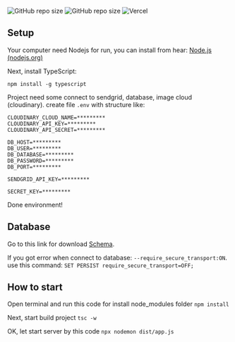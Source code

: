 ![GitHub repo size](https://img.shields.io/github/repo-size/FPT-NMTung/Shopping-Project) ![GitHub repo size](https://img.shields.io/tokei/lines/github/FPT-NMTung/Shopping-Project) ![Vercel](https://img.shields.io/github/deployments/FPT-NMTung/Shopping-Project/production?label=vercel&logo=vercel&logoColor=vercel)

## Setup

Your computer need Nodejs for run, you can install from hear: [Node.js (nodejs.org)](https://nodejs.org/en/)

Next, install TypeScript:

```
npm install -g typescript
```

Project need some connect to sendgrid, database, image cloud (cloudinary). create file `.env` with structure like:

```
CLOUDINARY_CLOUD_NAME=*********
CLOUDINARY_API_KEY=*********
CLOUDINARY_API_SECRET=*********

DB_HOST=*********
DB_USER=*********
DB_DATABASE=*********
DB_PASSWORD=*********
DB_PORT=*********

SENDGRID_API_KEY=*********

SECRET_KEY=*********
```

Done environment!

## Database

Go to this link for download [Schema](https://nmtung-my.sharepoint.com/:f:/g/personal/admin_nmtung_onmicrosoft_com/EuEsA37s1fxDhaS0A9myg7YBtK7qipJB3WpkN6teJaJOMg?e=gsP9bl).

If you got error when connect to database: `--require_secure_transport:ON`.
use this command: `SET PERSIST require_secure_transport=OFF;`

## How to start

Open terminal and run this code for install node_modules folder `npm install`

Next, start build project `tsc -w`

OK, let start server by this code `npx nodemon dist/app.js`
